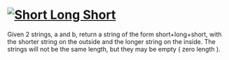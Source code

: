 # [![Short Long Short](https://www.codewars.com/kata/50654ddff44f800200000007)](https://www.codewars.com/kata/50654ddff44f800200000007)


Given 2 strings, a and b, return a string of the form short+long+short, with the shorter string on the outside and the longer string on the inside. The strings will not be the same length, but they may be empty ( zero length ).
